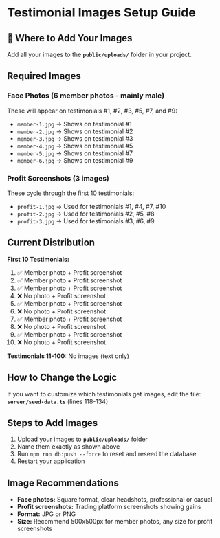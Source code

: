 # Testimonial Images Setup Guide

## 📸 Where to Add Your Images

Add all your images to the **`public/uploads/`** folder in your project.

## Required Images

### Face Photos (6 member photos - mainly male)
These will appear on testimonials #1, #2, #3, #5, #7, and #9:

- `member-1.jpg` → Shows on testimonial #1
- `member-2.jpg` → Shows on testimonial #2  
- `member-3.jpg` → Shows on testimonial #3
- `member-4.jpg` → Shows on testimonial #5
- `member-5.jpg` → Shows on testimonial #7
- `member-6.jpg` → Shows on testimonial #9

### Profit Screenshots (3 images)
These cycle through the first 10 testimonials:

- `profit-1.jpg` → Used for testimonials #1, #4, #7, #10
- `profit-2.jpg` → Used for testimonials #2, #5, #8
- `profit-3.jpg` → Used for testimonials #3, #6, #9

## Current Distribution

**First 10 Testimonials:**
1. ✅ Member photo + Profit screenshot
2. ✅ Member photo + Profit screenshot
3. ✅ Member photo + Profit screenshot
4. ❌ No photo + Profit screenshot
5. ✅ Member photo + Profit screenshot
6. ❌ No photo + Profit screenshot
7. ✅ Member photo + Profit screenshot
8. ❌ No photo + Profit screenshot
9. ✅ Member photo + Profit screenshot
10. ❌ No photo + Profit screenshot

**Testimonials 11-100:** No images (text only)

## How to Change the Logic

If you want to customize which testimonials get images, edit the file:
**`server/seed-data.ts`** (lines 118-134)

## Steps to Add Images

1. Upload your images to **`public/uploads/`** folder
2. Name them exactly as shown above
3. Run `npm run db:push --force` to reset and reseed the database
4. Restart your application

## Image Recommendations

- **Face photos:** Square format, clear headshots, professional or casual
- **Profit screenshots:** Trading platform screenshots showing gains
- **Format:** JPG or PNG
- **Size:** Recommend 500x500px for member photos, any size for profit screenshots
